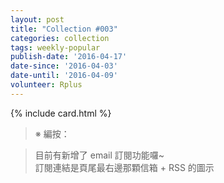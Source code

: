 ```yaml
---
layout: post
title: "Collection #003"
categories: collection
tags: weekly-popular
publish-date: '2016-04-17'
date-since: '2016-04-03'
date-until: '2016-04-09'
volunteer: Rplus
---
```


{% include card.html %}

> ※ 編按：

> 目前有新增了 email 訂閱功能囉~  
> 訂閱連結是頁尾最右邊那顆信箱 + RSS 的圖示
